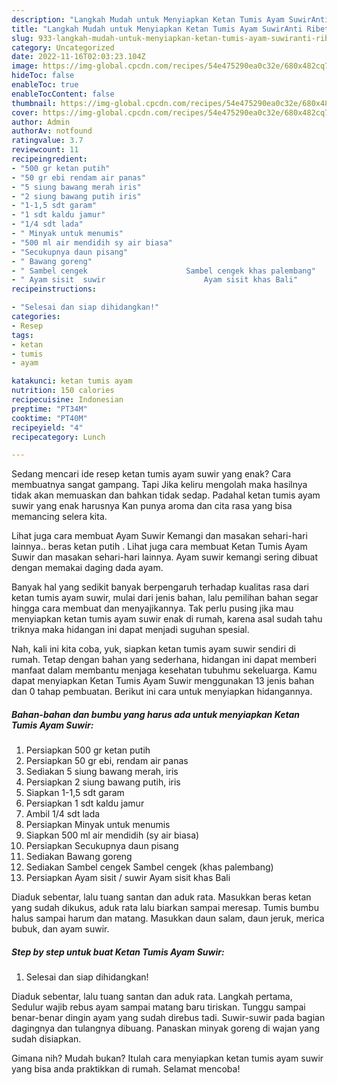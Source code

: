 ```yaml
---
description: "Langkah Mudah untuk Menyiapkan Ketan Tumis Ayam SuwirAnti Ribet"
title: "Langkah Mudah untuk Menyiapkan Ketan Tumis Ayam SuwirAnti Ribet"
slug: 933-langkah-mudah-untuk-menyiapkan-ketan-tumis-ayam-suwiranti-ribet
category: Uncategorized
date: 2022-11-16T02:03:23.104Z
image: https://img-global.cpcdn.com/recipes/54e475290ea0c32e/680x482cq70/ketan-tumis-ayam-suwir-foto-resep-utama.jpg
hideToc: false
enableToc: true
enableTocContent: false
thumbnail: https://img-global.cpcdn.com/recipes/54e475290ea0c32e/680x482cq70/ketan-tumis-ayam-suwir-foto-resep-utama.jpg
cover: https://img-global.cpcdn.com/recipes/54e475290ea0c32e/680x482cq70/ketan-tumis-ayam-suwir-foto-resep-utama.jpg
author: Admin
authorAv: notfound
ratingvalue: 3.7
reviewcount: 11
recipeingredient:
- "500 gr ketan putih"
- "50 gr ebi rendam air panas"
- "5 siung bawang merah iris"
- "2 siung bawang putih iris"
- "1-1,5 sdt garam"
- "1 sdt kaldu jamur"
- "1/4 sdt lada"
- " Minyak untuk menumis"
- "500 ml air mendidih sy air biasa"
- "Secukupnya daun pisang"
- " Bawang goreng"
- " Sambel cengek                      Sambel cengek khas palembang"
- " Ayam sisit  suwir                      Ayam sisit khas Bali"
recipeinstructions:

- "Selesai dan siap dihidangkan!"
categories:
- Resep
tags:
- ketan
- tumis
- ayam

katakunci: ketan tumis ayam 
nutrition: 150 calories
recipecuisine: Indonesian
preptime: "PT34M"
cooktime: "PT40M"
recipeyield: "4"
recipecategory: Lunch

---
```



Sedang mencari ide resep ketan tumis ayam suwir yang enak? Cara membuatnya sangat gampang. Tapi Jika keliru mengolah maka hasilnya tidak akan memuaskan dan bahkan tidak sedap. Padahal ketan tumis ayam suwir yang enak harusnya Kan punya aroma dan cita rasa yang bisa memancing selera kita.


Lihat juga cara membuat Ayam Suwir Kemangi dan masakan sehari-hari lainnya.. beras ketan putih . Lihat juga cara membuat Ketan Tumis Ayam Suwir dan masakan sehari-hari lainnya. Ayam suwir kemangi sering dibuat dengan memakai daging dada ayam.

Banyak hal yang sedikit banyak berpengaruh terhadap kualitas rasa dari ketan tumis ayam suwir, mulai dari jenis bahan, lalu pemilihan bahan segar hingga cara membuat dan menyajikannya. Tak perlu pusing jika mau menyiapkan ketan tumis ayam suwir enak di rumah, karena asal sudah tahu triknya maka hidangan ini dapat menjadi suguhan spesial.


Nah, kali ini kita coba, yuk, siapkan ketan tumis ayam suwir sendiri di rumah. Tetap dengan bahan yang sederhana, hidangan ini dapat memberi manfaat dalam membantu menjaga kesehatan tubuhmu sekeluarga. Kamu dapat menyiapkan Ketan Tumis Ayam Suwir menggunakan 13 jenis bahan dan 0 tahap pembuatan. Berikut ini cara untuk menyiapkan hidangannya.

<!--inarticleads1-->

##### Bahan-bahan dan bumbu yang harus ada untuk menyiapkan Ketan Tumis Ayam Suwir:

1. Persiapkan 500 gr ketan putih
1. Persiapkan 50 gr ebi, rendam air panas
1. Sediakan 5 siung bawang merah, iris
1. Persiapkan 2 siung bawang putih, iris
1. Siapkan 1-1,5 sdt garam
1. Persiapkan 1 sdt kaldu jamur
1. Ambil 1/4 sdt lada
1. Persiapkan  Minyak untuk menumis
1. Siapkan 500 ml air mendidih (sy air biasa)
1. Persiapkan Secukupnya daun pisang
1. Sediakan  Bawang goreng
1. Sediakan  Sambel cengek                      Sambel cengek (khas palembang)
1. Persiapkan  Ayam sisit / suwir                      Ayam sisit khas Bali


Diaduk sebentar, lalu tuang santan dan aduk rata. Masukkan beras ketan yang sudah dikukus, aduk rata lalu biarkan sampai meresap. Tumis bumbu halus sampai harum dan matang. Masukkan daun salam, daun jeruk, merica bubuk, dan ayam suwir. 

<!--inarticleads2-->

##### Step by step untuk buat Ketan Tumis Ayam Suwir:


1. Selesai dan siap dihidangkan!

Diaduk sebentar, lalu tuang santan dan aduk rata. Langkah pertama, Sedulur wajib rebus ayam sampai matang baru tiriskan. Tunggu sampai benar-benar dingin ayam yang sudah direbus tadi. Suwir-suwir pada bagian dagingnya dan tulangnya dibuang. Panaskan minyak goreng di wajan yang sudah disiapkan. 

Gimana nih? Mudah bukan? Itulah cara menyiapkan ketan tumis ayam suwir yang bisa anda praktikkan di rumah. Selamat mencoba!

